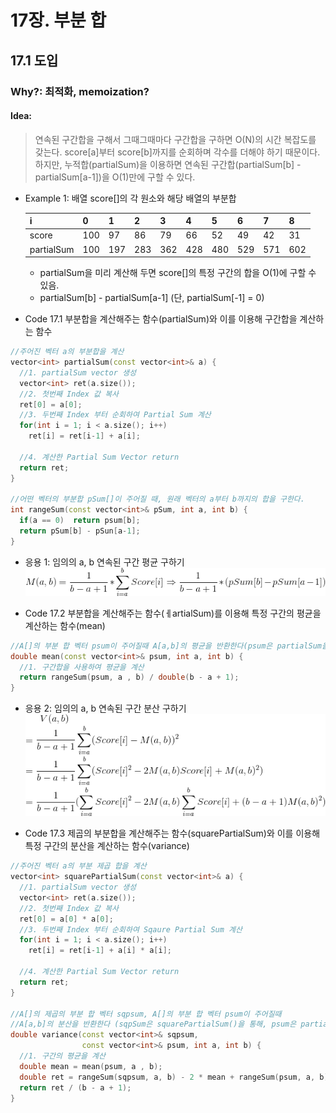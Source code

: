 # 17장. 부분 합
## 17.1 도입
### Why?: 최적화, memoization?

#### Idea:
  > 연속된 구간합을 구해서 그때그때마다 구간합을 구하면 O(N)의 시간 복잡도를 갖는다.
    score[a]부터 score[b]까지를 순회하며 각수를 더해야 하기 때문이다.
    하지만, 누적합(partialSum)을 이용하면 연속된 구간합(partialSum[b] - partialSum[a-1])을 O(1)만에 구할 수 있다.

  - Example 1: 배열 score[]의 각 원소와 해당 배열의 부분합

    i | 0 | 1 | 2 | 3 | 4 | 5 | 6 | 7 | 8 
    ---- | ---- | ---- | ---- | ---- | ---- | ---- | ---- | ---- | ----
    score | 100 | 97 | 86 | 79 | 66 | 52 | 49 | 42 | 31
    partialSum | 100 | 197 | 283 | 362 | 428 | 480 | 529 | 571 | 602
  
    - partialSum을 미리 계산해 두면 score[]의 특정 구간의 합을 O(1)에 구할 수 있음.
    - partialSum[b] - partialSum[a-1] (단, partialSum[-1] = 0)

* Code 17.1 부분합을 계산해주는 함수(partialSum)와 이를 이용해 구간합을 계산하는 함수
```c++
//주어진 벡터 a의 부분합을 계산
vector<int> partialSum(const vector<int>& a) {
  //1. partialSum vector 생성
  vector<int> ret(a.size());
  //2. 첫번째 Index 값 복사
  ret[0] = a[0];
  //3. 두번째 Index 부터 순회하여 Partial Sum 계산 
  for(int i = 1; i < a.size(); i++)
    ret[i] = ret[i-1] + a[i];
   
  //4. 계산한 Partial Sum Vector return
  return ret;
}

//어떤 벡터의 부분합 pSum[]이 주어질 때, 원래 벡터의 a부터 b까지의 합을 구한다.
int rangeSum(const vector<int>& pSum, int a, int b) {
  if(a == 0)  return psum[b];
  return pSum[b] - pSun[a-1];
}
```

* 응용 1: 임의의 a, b 연속된 구간 평균 구하기
![average.jpg](images/average.jpg)

* Code 17.2 부분합을 계산해주는 함수(ㅔartialSum)를 이용해 특정 구간의 평균을 계산하는 함수(mean)
```c++
//A[]의 부분 합 벡터 psum이 주어질때 A[a,b]의 평균을 반환한다(psum은 partialSum을 통해 구한다.)
double mean(const vector<int>& psum, int a, int b) {
  //1. 구간합을 사용하여 평균을 계산
  return rangeSum(psum, a , b) / double(b - a + 1);
}
```

* 응용 2: 임의의 a, b 연속된 구간 분산 구하기
![variance.jpg](images/variance.jpg)

* Code 17.3 제곱의 부분합을 계산해주는 함수(squarePartialSum)와 이를 이용해 특정 구간의 분산을 계산하는 함수(variance)
```c++
//주어진 벡터 a의 부분 제곱 합을 계산
vector<int> squarePartialSum(const vector<int>& a) {
  //1. partialSum vector 생성
  vector<int> ret(a.size());
  //2. 첫번째 Index 값 복사
  ret[0] = a[0] * a[0];
  //3. 두번째 Index 부터 순회하여 Sqaure Partial Sum 계산 
  for(int i = 1; i < a.size(); i++)
    ret[i] = ret[i-1] + a[i] * a[i];
   
  //4. 계산한 Partial Sum Vector return
  return ret;
}

//A[]의 제곱의 부분 합 벡터 sqpsum, A[]의 부분 합 벡터 psum이 주어질때
//A[a,b]의 분산을 반환한다 (sqpSum은 squarePartialSum()을 통해, psum은 partialSum을 통해 사전 계산한다.)
double variance(const vector<int>& sqpsum,
                const vector<int>& psum, int a, int b) {
  //1. 구간의 평균을 계산
  double mean = mean(psum, a , b);
  double ret = rangeSum(sqpsum, a, b) - 2 * mean + rangeSum(psum, a, b) + (b - a + 1) * mean * mean;
  return ret / (b - a + 1);
}
```
